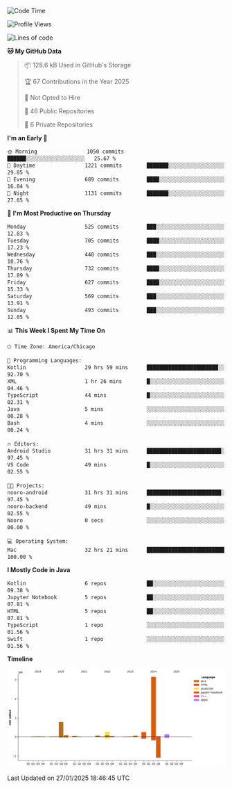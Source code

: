 <!--START_SECTION:waka-->
![Code Time](http://img.shields.io/badge/Code%20Time-896%20hrs%2017%20mins-blue)

![Profile Views](http://img.shields.io/badge/Profile%20Views-22-blue)

![Lines of code](https://img.shields.io/badge/From%20Hello%20World%20I%27ve%20Written-4.9%20million%20lines%20of%20code-blue)

**🐱 My GitHub Data** 

> 📦 128.6 kB Used in GitHub's Storage 
 > 
> 🏆 67 Contributions in the Year 2025
 > 
> 🚫 Not Opted to Hire
 > 
> 📜 46 Public Repositories 
 > 
> 🔑 6 Private Repositories 
 > 
**I'm an Early 🐤** 

```text
🌞 Morning                1050 commits        ██████░░░░░░░░░░░░░░░░░░░   25.67 % 
🌆 Daytime                1221 commits        ███████░░░░░░░░░░░░░░░░░░   29.85 % 
🌃 Evening                689 commits         ████░░░░░░░░░░░░░░░░░░░░░   16.84 % 
🌙 Night                  1131 commits        ███████░░░░░░░░░░░░░░░░░░   27.65 % 
```
📅 **I'm Most Productive on Thursday** 

```text
Monday                   525 commits         ███░░░░░░░░░░░░░░░░░░░░░░   12.83 % 
Tuesday                  705 commits         ████░░░░░░░░░░░░░░░░░░░░░   17.23 % 
Wednesday                440 commits         ███░░░░░░░░░░░░░░░░░░░░░░   10.76 % 
Thursday                 732 commits         ████░░░░░░░░░░░░░░░░░░░░░   17.89 % 
Friday                   627 commits         ████░░░░░░░░░░░░░░░░░░░░░   15.33 % 
Saturday                 569 commits         ███░░░░░░░░░░░░░░░░░░░░░░   13.91 % 
Sunday                   493 commits         ███░░░░░░░░░░░░░░░░░░░░░░   12.05 % 
```


📊 **This Week I Spent My Time On** 

```text
🕑︎ Time Zone: America/Chicago

💬 Programming Languages: 
Kotlin                   29 hrs 59 mins      ███████████████████████░░   92.70 % 
XML                      1 hr 26 mins        █░░░░░░░░░░░░░░░░░░░░░░░░   04.46 % 
TypeScript               44 mins             █░░░░░░░░░░░░░░░░░░░░░░░░   02.31 % 
Java                     5 mins              ░░░░░░░░░░░░░░░░░░░░░░░░░   00.28 % 
Bash                     4 mins              ░░░░░░░░░░░░░░░░░░░░░░░░░   00.24 % 

🔥 Editors: 
Android Studio           31 hrs 31 mins      ████████████████████████░   97.45 % 
VS Code                  49 mins             █░░░░░░░░░░░░░░░░░░░░░░░░   02.55 % 

🐱‍💻 Projects: 
nooro-android            31 hrs 31 mins      ████████████████████████░   97.45 % 
nooro-backend            49 mins             █░░░░░░░░░░░░░░░░░░░░░░░░   02.55 % 
Nooro                    0 secs              ░░░░░░░░░░░░░░░░░░░░░░░░░   00.00 % 

💻 Operating System: 
Mac                      32 hrs 21 mins      █████████████████████████   100.00 % 
```

**I Mostly Code in Java** 

```text
Kotlin                   6 repos             ██░░░░░░░░░░░░░░░░░░░░░░░   09.38 % 
Jupyter Notebook         5 repos             ██░░░░░░░░░░░░░░░░░░░░░░░   07.81 % 
HTML                     5 repos             ██░░░░░░░░░░░░░░░░░░░░░░░   07.81 % 
TypeScript               1 repo              ░░░░░░░░░░░░░░░░░░░░░░░░░   01.56 % 
Swift                    1 repo              ░░░░░░░░░░░░░░░░░░░░░░░░░   01.56 % 
```



**Timeline**

![Lines of Code chart](https://raw.githubusercontent.com/phanijsp/phanijsp/main/assets/bar_graph.png)


 Last Updated on 27/01/2025 18:46:45 UTC
<!--END_SECTION:waka-->
